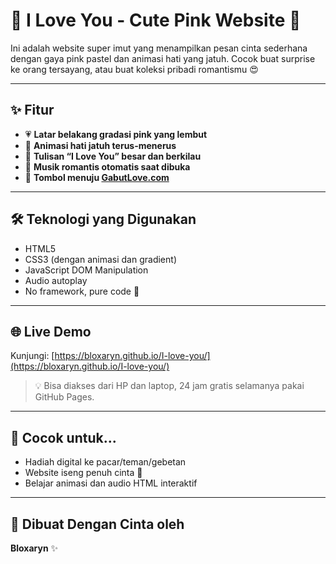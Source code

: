 # 💖 I Love You - Cute Pink Website 💌

Ini adalah website super imut yang menampilkan pesan cinta sederhana dengan gaya pink pastel dan animasi hati yang jatuh. Cocok buat surprise ke orang tersayang, atau buat koleksi pribadi romantismu 😍

---

## ✨ Fitur
- 💗 **Latar belakang gradasi pink yang lembut**
- 💞 **Animasi hati jatuh terus-menerus**
- 💝 **Tulisan “I Love You” besar dan berkilau**
- 🎵 **Musik romantis otomatis saat dibuka**
- 💌 **Tombol menuju [GabutLove.com](https://gabutlove.com)**

---

## 🛠️ Teknologi yang Digunakan
- HTML5
- CSS3 (dengan animasi dan gradient)
- JavaScript DOM Manipulation
- Audio autoplay
- No framework, pure code 🍬

---

## 🌐 Live Demo
Kunjungi: [https://bloxaryn.github.io/I-love-you/](https://bloxaryn.github.io/I-love-you/)

> 💡 Bisa diakses dari HP dan laptop, 24 jam gratis selamanya pakai GitHub Pages.

---

## 🧸 Cocok untuk...
- Hadiah digital ke pacar/teman/gebetan
- Website iseng penuh cinta 💌
- Belajar animasi dan audio HTML interaktif

---

## 🥰 Dibuat Dengan Cinta oleh
**Bloxaryn** ✨
